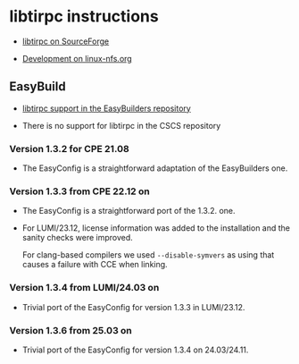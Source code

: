 # libtirpc instructions

-   [libtirpc on SourceForge](https://sourceforge.net/projects/libtirpc/)

-   [Development on linux-nfs.org](https://git.linux-nfs.org/?p=steved/libtirpc.git)


## EasyBuild

-   [libtirpc support in the EasyBuilders repository](https://github.com/easybuilders/easybuild-easyconfigs/tree/develop/easybuild/easyconfigs/l/libtirpc)

-   There is no support for libtirpc in the CSCS repository


### Version 1.3.2 for CPE 21.08

-   The EasyConfig is a straightforward adaptation of the EasyBuilders one.

  
### Version 1.3.3 from CPE 22.12 on

-   The EasyConfig is a straightforward port of the 1.3.2. one.

-   For LUMI/23.12, license information was added to the installation and the
    sanity checks were improved.
    
    For clang-based compilers we used `--disable-symvers` as using that causes
    a failure with CCE when linking.

    
### Version 1.3.4 from LUMI/24.03 on

-   Trivial port of the EasyConfig for version 1.3.3 in LUMI/23.12.


### Version 1.3.6 from 25.03 on

-   Trivial port of the EasyConfig for version 1.3.4 on 24.03/24.11.

   